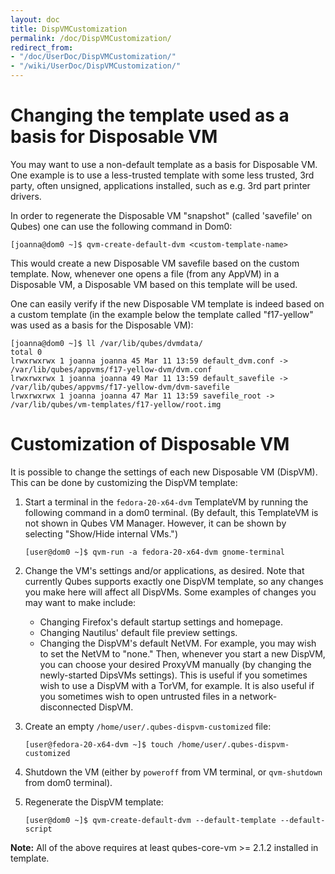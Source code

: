 ```yaml
---
layout: doc
title: DispVMCustomization
permalink: /doc/DispVMCustomization/
redirect_from:
- "/doc/UserDoc/DispVMCustomization/"
- "/wiki/UserDoc/DispVMCustomization/"
---
```


Changing the template used as a basis for Disposable VM
========================================================

You may want to use a non-default template as a basis for Disposable VM. One example is to use a less-trusted template with some less trusted, 3rd party, often unsigned, applications installed, such as e.g. 3rd part printer drivers.

In order to regenerate the Disposable VM "snapshot" (called 'savefile' on Qubes) one can use the following command in Dom0:

```
[joanna@dom0 ~]$ qvm-create-default-dvm <custom-template-name>
```

This would create a new Disposable VM savefile based on the custom template. Now, whenever one opens a file (from any AppVM) in a Disposable VM, a Disposable VM based on this template will be used.

One can easily verify if the new Disposable VM template is indeed based on a custom template (in the example below the template called "f17-yellow" was used as a basis for the Disposable VM):

```
[joanna@dom0 ~]$ ll /var/lib/qubes/dvmdata/
total 0
lrwxrwxrwx 1 joanna joanna 45 Mar 11 13:59 default_dvm.conf -> /var/lib/qubes/appvms/f17-yellow-dvm/dvm.conf
lrwxrwxrwx 1 joanna joanna 49 Mar 11 13:59 default_savefile -> /var/lib/qubes/appvms/f17-yellow-dvm/dvm-savefile
lrwxrwxrwx 1 joanna joanna 47 Mar 11 13:59 savefile_root -> /var/lib/qubes/vm-templates/f17-yellow/root.img
```


Customization of Disposable VM
==============================

It is possible to change the settings of each new Disposable VM (DispVM). This can be done by customizing the DispVM template:

1.  Start a terminal in the `fedora-20-x64-dvm` TemplateVM by running the following command in a dom0 terminal. (By default, this TemplateVM is not shown in Qubes VM Manager. However, it can be shown by selecting "Show/Hide internal VMs.")

    ```
    [user@dom0 ~]$ qvm-run -a fedora-20-x64-dvm gnome-terminal
    ```

2.  Change the VM's settings and/or applications, as desired. Note that currently Qubes supports exactly one DispVM template, so any changes you make here will affect all DispVMs. Some examples of changes you may want to make include:
    -   Changing Firefox's default startup settings and homepage.
    -   Changing Nautilus' default file preview settings.
    -   Changing the DispVM's default NetVM. For example, you may wish to set the NetVM to "none." Then, whenever you start a new DispVM, you can choose your desired ProxyVM manually (by changing the newly-started DipsVMs settings). This is useful if you sometimes wish to use a DispVM with a TorVM, for example. It is also useful if you sometimes wish to open untrusted files in a network-disconnected DispVM.

3.  Create an empty `/home/user/.qubes-dispvm-customized` file:

    ```
    [user@fedora-20-x64-dvm ~]$ touch /home/user/.qubes-dispvm-customized
    ```

4.  Shutdown the VM (either by `poweroff` from VM terminal, or `qvm-shutdown` from dom0 terminal).
5.  Regenerate the DispVM template:

    ```
    [user@dom0 ~]$ qvm-create-default-dvm --default-template --default-script
    ```

**Note:** All of the above requires at least qubes-core-vm \>= 2.1.2 installed in template.
